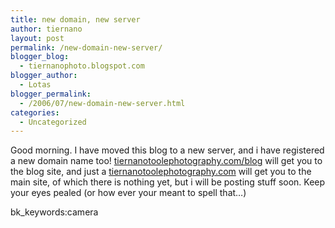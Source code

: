 ```yaml
---
title: new domain, new server
author: tiernano
layout: post
permalink: /new-domain-new-server/
blogger_blog:
  - tiernanophoto.blogspot.com
blogger_author:
  - Lotas
blogger_permalink:
  - /2006/07/new-domain-new-server.html
categories:
  - Uncategorized
---
```

Good morning. I have moved this blog to a new server, and i have registered a new domain name too! [tiernanotoolephotography.com/blog][1] will get you to the blog site, and just a [tiernanotoolephotography.com][2] will get you to the main site, of which there is nothing yet, but i will be posting stuff soon. Keep your eyes pealed (or how ever your meant to spell that&#8230;)

bk_keywords:camera

 [1]: http://www.tiernanotoolephotography.com/blog
 [2]: http://www.tiernanotoolephotography.com/